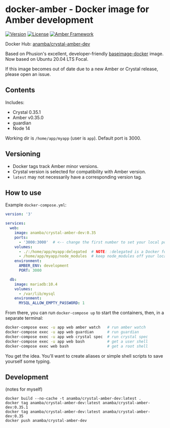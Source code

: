 # docker-amber - Docker image for Amber development

[![Version](https://img.shields.io/github/tag/anamba/docker-amber.svg?maxAge=360)](https://github.com/anamba/docker-amber/releases/latest)
[![License](https://img.shields.io/github/license/anamba/docker-amber.svg)](https://github.com/anamba/docker-amber/blob/master/LICENSE)
[![Amber Framework](https://img.shields.io/badge/works_with-amber_framework-orange.svg)](https://amberframework.org)

Docker Hub: [anamba/crystal-amber-dev](https://hub.docker.com/r/anamba/crystal-amber-dev/)

Based on Phusion's excellent, developer-friendly [baseimage-docker](https://github.com/phusion/baseimage-docker) image. Now based on Ubuntu 20.04 LTS Focal.

If this image becomes out of date due to a new Amber or Crystal release, please open an issue.

## Contents

Includes:

* Crystal 0.35.1
* Amber v0.35.0
* guardian
* Node 14

Working dir is `/home/app/myapp` (user is `app`). Default port is 3000.

## Versioning

* Docker tags track Amber minor versions.
* Crystal version is selected for compatibility with Amber version.
* `latest` may not necessarily have a corresponding version tag.

## How to use

Example `docker-compose.yml`:
```yaml
version: '3'

services:
  web:
    image: anamba/crystal-amber-dev:0.35
    ports:
      - '3000:3000'  # <-- change the first number to set your local port
    volumes:
      - ./:/home/app/myapp:delegated  # NOTE: :delegated is a Docker for Mac feature
      - /home/app/myapp/node_modules  # keep node_modules off your local filesystem
    environment:
      AMBER_ENV: development
      PORT: 3000

  db:
    image: mariadb:10.4
    volumes:
      - /var/lib/mysql
    environment:
      MYSQL_ALLOW_EMPTY_PASSWORD: 1
```

From there, you can run `docker-compose up` to start the containers, then, in a separate terminal:
```bash
docker-compose exec -u app web amber watch   # run amber watch
docker-compose exec -u app web guardian      # run guardian
docker-compose exec -u app web crystal spec  # run crystal spec
docker-compose exec -u app web bash          # get a user shell
docker-compose exec web bash                 # get a root shell
```

You get the idea. You'll want to create aliases or simple shell scripts to save yourself some typing.

## Development

(notes for myself)

```
docker build --no-cache -t anamba/crystal-amber-dev:latest .
docker tag anamba/crystal-amber-dev:latest anamba/crystal-amber-dev:0.35.1
docker tag anamba/crystal-amber-dev:latest anamba/crystal-amber-dev:0.35
docker push anamba/crystal-amber-dev
```

